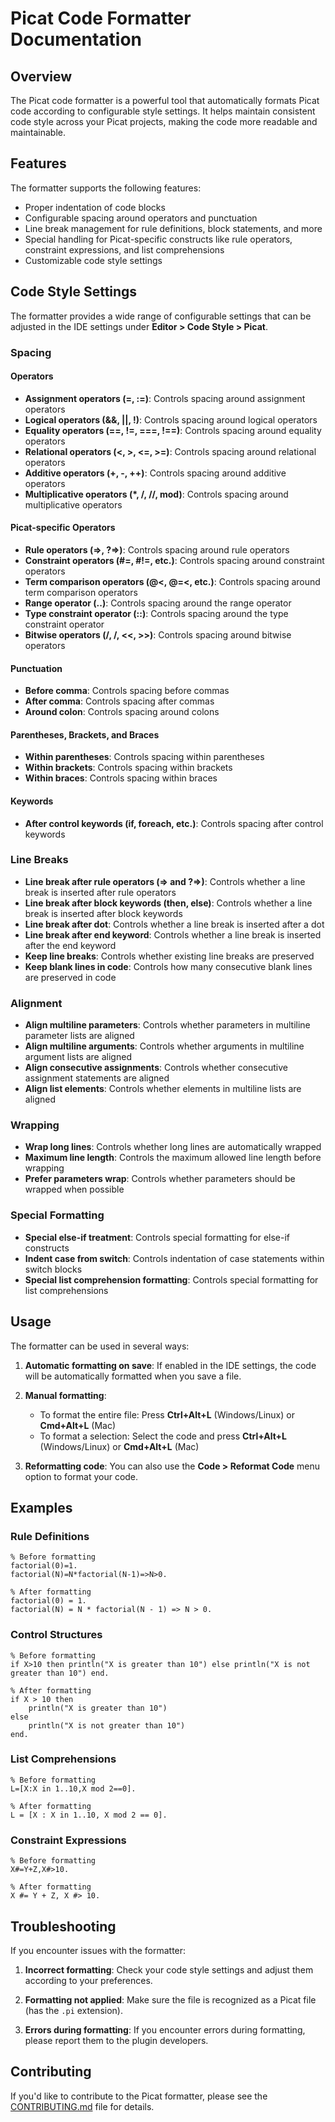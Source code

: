 # Picat Code Formatter Documentation

## Overview

The Picat code formatter is a powerful tool that automatically formats Picat code according to configurable style settings. It helps maintain consistent code style across your Picat projects, making the code more readable and maintainable.

## Features

The formatter supports the following features:

- Proper indentation of code blocks
- Configurable spacing around operators and punctuation
- Line break management for rule definitions, block statements, and more
- Special handling for Picat-specific constructs like rule operators, constraint expressions, and list comprehensions
- Customizable code style settings

## Code Style Settings

The formatter provides a wide range of configurable settings that can be adjusted in the IDE settings under **Editor > Code Style > Picat**.

### Spacing

#### Operators
- **Assignment operators (=, :=)**: Controls spacing around assignment operators
- **Logical operators (&&, ||, !)**: Controls spacing around logical operators
- **Equality operators (==, !=, ===, !==)**: Controls spacing around equality operators
- **Relational operators (<, >, <=, >=)**: Controls spacing around relational operators
- **Additive operators (+, -, ++)**: Controls spacing around additive operators
- **Multiplicative operators (*, /, //, mod)**: Controls spacing around multiplicative operators

#### Picat-specific Operators
- **Rule operators (=>, ?=>)**: Controls spacing around rule operators
- **Constraint operators (#=, #!=, etc.)**: Controls spacing around constraint operators
- **Term comparison operators (@<, @=<, etc.)**: Controls spacing around term comparison operators
- **Range operator (..)**: Controls spacing around the range operator
- **Type constraint operator (::)**: Controls spacing around the type constraint operator
- **Bitwise operators (/\, \/, <<, >>)**: Controls spacing around bitwise operators

#### Punctuation
- **Before comma**: Controls spacing before commas
- **After comma**: Controls spacing after commas
- **Around colon**: Controls spacing around colons

#### Parentheses, Brackets, and Braces
- **Within parentheses**: Controls spacing within parentheses
- **Within brackets**: Controls spacing within brackets
- **Within braces**: Controls spacing within braces

#### Keywords
- **After control keywords (if, foreach, etc.)**: Controls spacing after control keywords

### Line Breaks

- **Line break after rule operators (=> and ?=>)**: Controls whether a line break is inserted after rule operators
- **Line break after block keywords (then, else)**: Controls whether a line break is inserted after block keywords
- **Line break after dot**: Controls whether a line break is inserted after a dot
- **Line break after end keyword**: Controls whether a line break is inserted after the end keyword
- **Keep line breaks**: Controls whether existing line breaks are preserved
- **Keep blank lines in code**: Controls how many consecutive blank lines are preserved in code

### Alignment

- **Align multiline parameters**: Controls whether parameters in multiline parameter lists are aligned
- **Align multiline arguments**: Controls whether arguments in multiline argument lists are aligned
- **Align consecutive assignments**: Controls whether consecutive assignment statements are aligned
- **Align list elements**: Controls whether elements in multiline lists are aligned

### Wrapping

- **Wrap long lines**: Controls whether long lines are automatically wrapped
- **Maximum line length**: Controls the maximum allowed line length before wrapping
- **Prefer parameters wrap**: Controls whether parameters should be wrapped when possible

### Special Formatting

- **Special else-if treatment**: Controls special formatting for else-if constructs
- **Indent case from switch**: Controls indentation of case statements within switch blocks
- **Special list comprehension formatting**: Controls special formatting for list comprehensions

## Usage

The formatter can be used in several ways:

1. **Automatic formatting on save**: If enabled in the IDE settings, the code will be automatically formatted when you save a file.

2. **Manual formatting**:
   - To format the entire file: Press **Ctrl+Alt+L** (Windows/Linux) or **Cmd+Alt+L** (Mac)
   - To format a selection: Select the code and press **Ctrl+Alt+L** (Windows/Linux) or **Cmd+Alt+L** (Mac)

3. **Reformatting code**: You can also use the **Code > Reformat Code** menu option to format your code.

## Examples

### Rule Definitions

```picat
% Before formatting
factorial(0)=1.
factorial(N)=N*factorial(N-1)=>N>0.

% After formatting
factorial(0) = 1.
factorial(N) = N * factorial(N - 1) => N > 0.
```

### Control Structures

```picat
% Before formatting
if X>10 then println("X is greater than 10") else println("X is not greater than 10") end.

% After formatting
if X > 10 then
    println("X is greater than 10")
else
    println("X is not greater than 10")
end.
```

### List Comprehensions

```picat
% Before formatting
L=[X:X in 1..10,X mod 2==0].

% After formatting
L = [X : X in 1..10, X mod 2 == 0].
```

### Constraint Expressions

```picat
% Before formatting
X#=Y+Z,X#>10.

% After formatting
X #= Y + Z, X #> 10.
```

## Troubleshooting

If you encounter issues with the formatter:

1. **Incorrect formatting**: Check your code style settings and adjust them according to your preferences.

2. **Formatting not applied**: Make sure the file is recognized as a Picat file (has the `.pi` extension).

3. **Errors during formatting**: If you encounter errors during formatting, please report them to the plugin developers.

## Contributing

If you'd like to contribute to the Picat formatter, please see the [CONTRIBUTING.md](../CONTRIBUTING.md) file for details.
